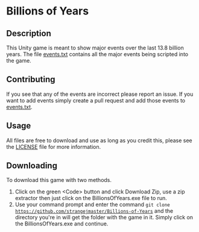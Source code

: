 # Billions of Years
## Description
This Unity game is meant to show major events over the last 13.8 billion years. 
The file [events.txt](events.txt) contains all the major events being scripted into the game.

## Contributing
If you see that any of the events are incorrect please report an issue. 
If you want to add events simply create a pull request and add those events to [events.txt](events.txt).

## Usage
All files are free to download and use as long as you credit this, please see the [LICENSE](LICENSE) file for more information.

## Downloading
To download this game with two methods.
1. Click on the green \<Code\> button and click Download Zip, use a zip extractor then just click on the BillionsOfYears.exe file to run.
2. Use your command prompt and enter the command <code>git clone https://github.com/strangejmaster/Billions-of-Years</code> and the directory you're in will get the folder with the game in it. Simply click on the BillionsOfYears.exe and continue.
